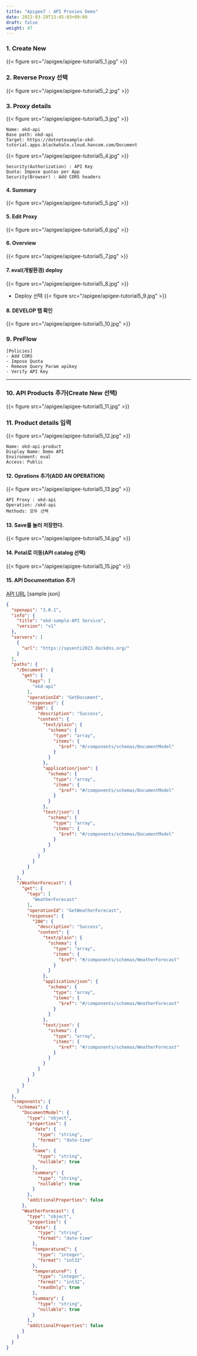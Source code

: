 ```yaml
---
title: "Apigee7 : API Proxies Demo"
date: 2022-03-29T13:45:03+09:00
draft: false
weight: 47
---
```


### 1. Create New
{{< figure src="/apigee/apigee-tutorial5_1.jpg" >}}

### 2. Reverse Proxy 선택
{{< figure src="/apigee/apigee-tutorial5_2.jpg" >}}

### 3. Proxy details
{{< figure src="/apigee/apigee-tutorial5_3.jpg" >}}

```
Name: okd-api
Base path: okd-api
Target: https://dotnetexample-okd-tutorial.apps.blackwhale.cloud.hancom.com/Document
```

{{< figure src="/apigee/apigee-tutorial5_4.jpg" >}}

```
Security(Authorization) : API Key
Quota: Impose quotas per App
Security(Browser) : Add CORS headers
```
#### 4. Summary
{{< figure src="/apigee/apigee-tutorial5_5.jpg" >}}

#### 5. Edit Proxy
{{< figure src="/apigee/apigee-tutorial5_6.jpg" >}}

#### 6. Overview
{{< figure src="/apigee/apigee-tutorial5_7.jpg" >}}

#### 7. eval(개발환경) deploy
{{< figure src="/apigee/apigee-tutorial5_8.jpg" >}}

- Deploy 선택
{{< figure src="/apigee/apigee-tutorial5_9.jpg" >}}

#### 8. DEVELOP 탭 확인
{{< figure src="/apigee/apigee-tutorial5_10.jpg" >}}

### 9. PreFlow
```
[Policies]
- Add CORS
- Impose Quota
- Remove Query Param apikey
- Verify API Key
```

---
### 10. API Products 추가(Create New 선택)
{{< figure src="/apigee/apigee-tutorial5_11.jpg" >}}

### 11. Product details 입력
{{< figure src="/apigee/apigee-tutorial5_12.jpg" >}}

```
Name: okd-api-product
Display Name: Demo API
Environment: eval
Access: Public
```

#### 12. Oprations 추가(ADD AN OPERATION)
{{< figure src="/apigee/apigee-tutorial5_13.jpg" >}}

```
API Proxy : okd-api
Operation: /okd-api
Methods: 모두 선택
```

#### 13. Save를 눌러 저장한다. 
{{< figure src="/apigee/apigee-tutorial5_14.jpg" >}}

#### 14. Potal로 이동(API catalog 선택)
{{< figure src="/apigee/apigee-tutorial5_15.jpg" >}}

#### 15. API Documenttation 추가
[API URL](https://spsenti2023.duckdns.org/okd-api)
[sample json]
``` json
{
  "openapi": "3.0.1",
  "info": {
    "title": "okd-sample-API Service",
    "version": "v1"  
  },
  "servers": [
    {
      "url": "https://spsenti2023.duckdns.org/"
    }
  ],
  "paths": {
    "/Document": {
      "get": {
        "tags": [
          "okd-api"
        ],
        "operationId": "GetDocument",
        "responses": {
          "200": {
            "description": "Success",
            "content": {
              "text/plain": {
                "schema": {
                  "type": "array",
                  "items": {
                    "$ref": "#/components/schemas/DocumentModel"
                  }
                }
              },
              "application/json": {
                "schema": {
                  "type": "array",
                  "items": {
                    "$ref": "#/components/schemas/DocumentModel"
                  }
                }
              },
              "text/json": {
                "schema": {
                  "type": "array",
                  "items": {
                    "$ref": "#/components/schemas/DocumentModel"
                  }
                }
              }
            }
          }
        }
      }
    },
    "/WeatherForecast": {
      "get": {
        "tags": [
          "WeatherForecast"
        ],
        "operationId": "GetWeatherForecast",
        "responses": {
          "200": {
            "description": "Success",
            "content": {
              "text/plain": {
                "schema": {
                  "type": "array",
                  "items": {
                    "$ref": "#/components/schemas/WeatherForecast"
                  }
                }
              },
              "application/json": {
                "schema": {
                  "type": "array",
                  "items": {
                    "$ref": "#/components/schemas/WeatherForecast"
                  }
                }
              },
              "text/json": {
                "schema": {
                  "type": "array",
                  "items": {
                    "$ref": "#/components/schemas/WeatherForecast"
                  }
                }
              }
            }
          }
        }
      }
    }
  },
  "components": {
    "schemas": {
      "DocumentModel": {
        "type": "object",
        "properties": {
          "date": {
            "type": "string",
            "format": "date-time"
          },
          "name": {
            "type": "string",
            "nullable": true
          },
          "summary": {
            "type": "string",
            "nullable": true
          }
        },
        "additionalProperties": false
      },
      "WeatherForecast": {
        "type": "object",
        "properties": {
          "date": {
            "type": "string",
            "format": "date-time"
          },
          "temperatureC": {
            "type": "integer",
            "format": "int32"
          },
          "temperatureF": {
            "type": "integer",
            "format": "int32",
            "readOnly": true
          },
          "summary": {
            "type": "string",
            "nullable": true
          }
        },
        "additionalProperties": false
      }
    }
  }
}
```
